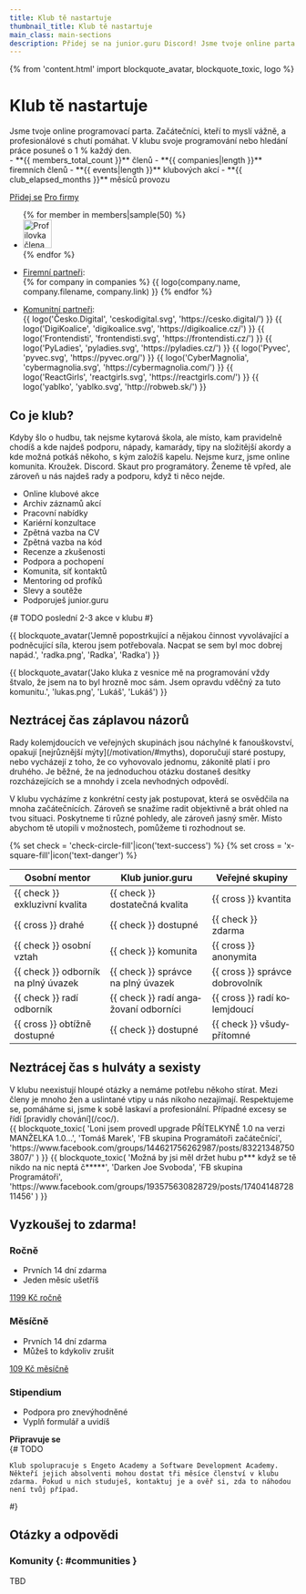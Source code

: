 ```yaml
---
title: Klub tě nastartuje
thumbnail_title: Klub tě nastartuje
main_class: main-sections
description: Přidej se na junior.guru Discord! Jsme tvoje online parta začátečníků, kteří to myslí vážně, a profesionálů s chutí pomáhat. Svoje programování nebo hledání práce posuneš o 1 % každý den.
---
```

{% from 'content.html' import blockquote_avatar, blockquote_toxic, logo %}

# Klub tě nastartuje

<div class="lead" markdown="1">
Jsme tvoje online programovací parta. Začátečníci, kteří to myslí vážně, a profesionálové s chutí pomáhat. V klubu svoje programování nebo hledání práce posuneš o 1 % každý den.
</div>

<div class="numbers" markdown="1">
- **{{ members_total_count }}** členů
- **{{ companies|length }}** firemních členů
- **{{ events|length }}** klubových akcí
- **{{ club_elapsed_months }}** měsíců provozu
</div>

<a class="btn btn-primary" href="#pricing">Přidej se</a>
<a class="btn btn-outline-primary" href="{{ 'hire-juniors/'|url }}">Pro firmy</a>

<div class="members">
    <ul class="members-list">
        {% for member in members|sample(50) %}
        <li class="members-item">
            <img width="50" height="50" class="members-image" src="{{ ('static/' + member.avatar_path)|url }}" alt="Profilovka člena {{ member.id }}">
        </li>
        {% endfor %}
    </ul>
</div>

<ul class="logos">
    <li class="logos-item logos-caption">
        <a href="{{ 'hire-juniors/'|url }}">Firemní partneři</a>:
    </li>
    {% for company in companies %}
        {{ logo(company.name, company.filename, company.link) }}
    {% endfor %}
</ul>
<ul class="logos grayscale">
    <li class="logos-item logos-caption">
        <a href="#communities">Komunitní partneři</a>:
    </li>
    {{ logo('Česko.Digital', 'ceskodigital.svg', 'https://cesko.digital/') }}
    {{ logo('DigiKoalice', 'digikoalice.svg', 'https://digikoalice.cz/') }}
    {{ logo('Frontendisti', 'frontendisti.svg', 'https://frontendisti.cz/') }}
    {{ logo('PyLadies', 'pyladies.svg', 'https://pyladies.cz/') }}
    {{ logo('Pyvec', 'pyvec.svg', 'https://pyvec.org/') }}
    {{ logo('CyberMagnolia', 'cybermagnolia.svg', 'https://cybermagnolia.com/') }}
    {{ logo('ReactGirls', 'reactgirls.svg', 'https://reactgirls.com/') }}
    {{ logo('yablko', 'yablko.svg', 'http://robweb.sk/') }}
</ul>

<section>

<h2>Co je klub?</h2>
<div class="lead" markdown="1">
Kdyby šlo o hudbu, tak nejsme kytarová škola, ale místo, kam pravidelně chodíš a kde najdeš podporu, nápady, kamarády, tipy na složitější akordy a kde možná potkáš někoho, s kým založíš kapelu. Nejsme kurz, jsme online komunita. Kroužek. Discord. Skaut pro programátory. Ženeme tě vpřed, ale zároveň u nás najdeš rady a podporu, když ti něco nejde.
</div>
<div class="margin-standout" markdown="1"><div class="icons">
    <ul class="icons-list">
        <li class="icons-item">
            <i class="bi bi-play-btn"></i>
            Online klubové akce
        </li>
        <li class="icons-item">
            <i class="bi bi-clock-history"></i>
            Archiv záznamů akcí
        </li>
        <li class="icons-item">
            <i class="bi bi-list-check"></i>
            Pracovní nabídky
        </li>
        <li class="icons-item">
            <i class="bi bi-compass"></i>
            Kariérní konzultace
        </li>
        <li class="icons-item">
            <i class="bi bi-person-check"></i>
            Zpětná vazba na&nbsp;CV
        </li>
        <li class="icons-item">
            <i class="bi bi-code-slash"></i>
            Zpětná vazba na&nbsp;kód
        </li>
        <li class="icons-item">
            <i class="bi bi-chat-dots"></i>
            Recenze a&nbsp;zkušenosti
        </li>
        <li class="icons-item">
            <i class="bi bi-heart"></i>
            Podpora a&nbsp;pochopení
        </li>
        <li class="icons-item">
            <i class="bi bi-person-plus"></i>
            Komunita, síť&nbsp;kontaktů
        </li>
        <li class="icons-item">
            <i class="bi bi-lightbulb"></i>
            Mentoring od&nbsp;profíků
        </li>
        <li class="icons-item">
            <i class="bi bi-patch-plus"></i>
            Slevy a&nbsp;soutěže
        </li>
        <li class="icons-item">
            <i class="bi bi-hand-thumbs-up"></i>
            Podporuješ junior.guru
        </li>
    </ul>
</div></div>

{#
    TODO poslední 2-3 akce v klubu
#}

<div class="blockquotes-2">
{{ blockquote_avatar('Jemně popostrkující a nějakou činnost vyvolávající a podněcující síla, kterou jsem potřebovala. Nacpat se sem byl moc dobrej napád.', 'radka.png', 'Radka', 'Radka') }}

{{ blockquote_avatar('Jako kluka z vesnice mě na programování vždy štvalo, že jsem na to byl hrozně moc sám. Jsem opravdu vděčný za tuto komunitu.', 'lukas.png', 'Lukáš', 'Lukáš') }}
</div>

</section>
<div class="section-background gray-white"><section>

<h2>Neztrácej čas záplavou názorů</h2>

<div class="lead" markdown="1">
Rady kolemjdoucích ve veřejných skupinách jsou náchylné k fanouškovství, opakují [nejrůznější mýty](/motivation/#myths), doporučují staré postupy, nebo vycházejí z toho, že co vyhovovalo jednomu, zákonitě platí i pro druhého. Je běžné, že na jednoduchou otázku dostaneš desítky rozcházejících se a mnohdy i zcela nevhodných odpovědí.

V klubu vycházíme z konkrétní cesty jak postupovat, která se osvědčila na mnoha začátečnících. Zároveň se snažíme radit objektivně a brát ohled na tvou situaci. Poskytneme ti různé pohledy, ale zároveň jasný směr. Místo abychom tě utopili v možnostech, pomůžeme ti rozhodnout se.
</div>

<div class="margin-standout"><div class="comparison" markdown="1">
{% set check = 'check-circle-fill'|icon('text-success') %}
{% set cross = 'x-square-fill'|icon('text-danger') %}

| Osobní mentor                       | Klub junior.guru                                | Veřejné skupiny                      |
|-------------------------------------|-------------------------------------------------|--------------------------------------|
| {{ check }} exkluzivní kvalita      | {{ check }} dostatečná kvalita                  | {{ cross }} kvantita                 |
| {{ cross }} drahé                   | {{ check }} dostupné                            | {{ check }} zdarma                   |
| {{ check }} osobní vztah            | {{ check }} komunita                            | {{ cross }} anonymita                |
| {{ check }} odborník na plný úvazek | {{ check }} správce na plný úvazek              | {{ cross }} správce dobro&shy;volník |
| {{ check }} radí odborník           | {{ check }} radí anga&shy;žo&shy;vaní odborníci | {{ cross }} radí ko&shy;lemjdoucí    |
| {{ cross }} obtížně dostupné        | {{ check }} dostupné                            | {{ check }} všudy&shy;přítomné       |
</div></div>

</section></div>
<section>

<h2>Neztrácej čas s hulváty a sexisty</h2>
<div class="lead" markdown="1">
V klubu neexistují hloupé otázky a nemáme potřebu někoho stírat. Mezi členy je mnoho žen a uslintané vtipy u nás nikoho nezajímají. Respektujeme se, pomáháme si, jsme k sobě laskaví a profesionální. Případné excesy se řídí [pravidly chování](/coc/).
</div>
<div class="blockquotes-2">
{{
    blockquote_toxic(
        'Loni jsem provedl upgrade PŘÍTELKYNĚ 1.0 na verzi MANŽELKA 1.0…',
        'Tomáš Marek',
        'FB skupina Programátoři začátečníci',
        'https://www.facebook.com/groups/144621756262987/posts/832213487503807/'
    )
}}
{{
    blockquote_toxic(
        'Možná by jsi měl držet hubu p*** když se tě nikdo na nic neptá č*****',
        'Darken Joe Svoboda',
        'FB skupina Programátoři',
        'https://www.facebook.com/groups/193575630828729/posts/1740414872811456'
    )
}}
</div>

</section>
<div id="pricing" class="section-background yellow-light"><section>

<div class="pricing-container">
    <h2>Vyzkoušej to zdarma!</h2>
    <div class="pricing">
        <div class="pricing-block">
            <h3 class="pricing-heading">Ročně</h3>
            <ul class="pricing-benefits">
                <li class="pricing-benefits-item">Prvních 14 dní zdarma</li>
                <li class="pricing-benefits-item">Jeden měsíc ušetříš</li>
            </ul>
            <a class="pricing-button" href="https://juniorguru.memberful.com/checkout?plan=59574">1199 Kč ročně</a>
        </div>
        <div class="pricing-block">
            <h3 class="pricing-heading">Měsíčně</h3>
            <ul class="pricing-benefits">
                <li class="pricing-benefits-item">Prvních 14 dní zdarma</li>
                <li class="pricing-benefits-item">Můžeš to kdykoliv zrušit</li>
            </ul>
            <a class="pricing-button" href="https://juniorguru.memberful.com/checkout?plan=59515">109 Kč měsíčně</a>
        </div>
        <div class="pricing-block">
            <h3 class="pricing-heading">Stipendium</h3>
            <ul class="pricing-benefits">
                <li class="pricing-benefits-item">Podpora pro znevýhodněné</li>
                <li class="pricing-benefits-item">Vyplň formulář a uvidíš</li>
            </ul>
            <strong class="pricing-button disabled">Připravuje se</strong>
        </div>
    </div>
</div>
{#
    TODO

    Klub spolupracuje s Engeto Academy a Software Development Academy. Někteří jejich absolventi mohou dostat tři měsíce členství v klubu zdarma. Pokud u nich studuješ, kontaktuj je a ověř si, zda to náhodou není tvůj případ.
#}

</section></div>
<section markdown="1">

## Otázky a odpovědi

### Komunity {: #communities }

TBD

</section>
